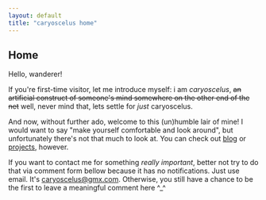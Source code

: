 ```yaml
---
layout: default
title: "caryoscelus home"
---
```


Home
----

Hello, wanderer!

If you're first-time visitor, let me introduce myself: i am *caryoscelus*,
<del>an artificial construct of someone's mind somewhere on the other end of the
net</del> well, never mind that, lets settle for *just* caryoscelus.

And now, without further ado, welcome to this (un)humble lair of mine! I would
want to say "make yourself comfortable and look around", but unfortunately
there's not that much to look at. You can check out [blog][blog] or
[projects][projects], however.

If you want to contact me for something *really important*, better not try to do
that via comment form bellow because it has no notifications. Just use email.
It's [caryoscelus@gmx.com][mail]. Otherwise, you still have a chance to be the
first to leave a meaningful comment here ^_^

[blog]:         /blog/
[projects]:     /projects/
[mail]:         mailto:caryoscelus@gmx.com
